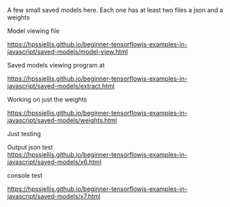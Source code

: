 A few small saved models here. Each one has at least two files a json and a weights


Model viewing file

https://hpssjellis.github.io/beginner-tensorflowjs-examples-in-javascript/saved-models/model-view.html



Saved models viewing program at 

https://hpssjellis.github.io/beginner-tensorflowjs-examples-in-javascript/saved-models/extract.html


Working on just the weights 

https://hpssjellis.github.io/beginner-tensorflowjs-examples-in-javascript/saved-models/weights.html

Just testing   




Output json test  
https://hpssjellis.github.io/beginner-tensorflowjs-examples-in-javascript/saved-models/x6.html


console test

https://hpssjellis.github.io/beginner-tensorflowjs-examples-in-javascript/saved-models/x7.html


